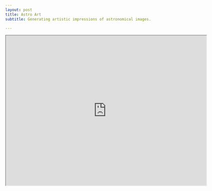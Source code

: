 ```yaml
---
layout: post
title: Astro Art
subtitle: Generating artistic impressions of astronomical images.

---
```


<iframe src="https://drive.google.com/file/d/17UBWAsfkWG3Bg4jeeiGsXsVpRfzYTRuf/preview" width="640" height="480"></iframe>
